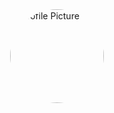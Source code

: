 <img src="{{ site.baseurl }}/assets/images/pp.jpeg" alt="Profile Picture" width="150" height="150" style="border-radius: 50%; display: block; margin: auto;">


